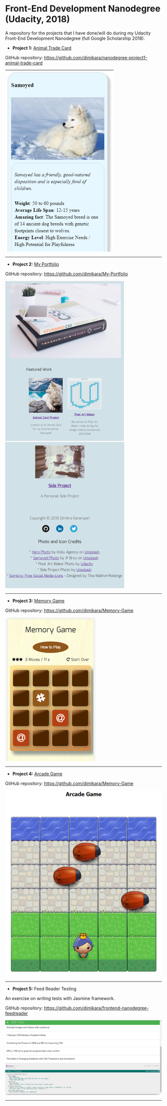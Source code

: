 # Front-End Development Nanodegree (Udacity, 2018)
A repository for the projects that I have done/will do during my Udacity Front-End Development Nanodegree (full Google Scholarship 2018).

* **Project 1:** <a href="https://codepen.io/dimitraK/full/rprEzy/" target="_blank">Animal Trade Card</a>

GitHub repository: <a href="https://github.com/dimikara/nanodegree-project1-animal-trade-card" target="_blank">https://github.com/dimikara/nanodegree-project1-animal-trade-card</a>

![Screenshot1](/img/AnimalCardScreenshot.PNG "Sceenshot of part of the Animal Card")

___

* **Project 2:** <a href="https://dimikara.github.io/My-Portfolio/" target="_blank">My Portfolio</a>

GitHub repository: <a href="https://github.com/dimikara/My-Portfolio" target="_blank">https://github.com/dimikara/My-Portfolio</a>

![Screenshot2](/img/PortfolioScreenshot.PNG "Sceenshot of part of the Portfolio page")
![Screenshot3](/img/PortfolioScreenshot2.PNG "Sceenshot of the bottom of the Portfolio page")

___

* **Project 3:** <a href="https://dimikara.github.io/Memory-Game/" target="_blank">Memory Game</a>

GitHub repository: <a href="https://github.com/dimikara/Memory-Game" target="_blank">https://github.com/dimikara/Memory-Game</a>

![Screenshot4](/img/ScreenshotGalaxyS.png "The game on mobile")

___

* **Project 4:** <a href="https://dimikara.github.io/Arcade-Game/" target="_blank">Arcade Game</a>

GitHub repository: <a href="https://github.com/dimikara/Arcade-Game" target="_blank">https://github.com/dimikara/Memory-Game</a>

![Screenshot5](/img/ArcadeGameScreenshot.png "Screenshot of the game")

___

* **Project 5:** Feed Reader Testing

An exercise on writing tests with Jasmine framework.

GitHub repository: <a href="https://github.com/dimikara/frontend-nanodegree-feedreader" target="_blank">https://github.com/dimikara/frontend-nanodegree-feedreader</a>

![Screenshot6](/img/Check_pass.png "All checks passed")

___
